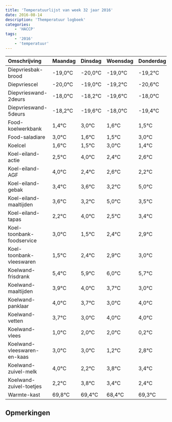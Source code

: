 ```yaml
---
title: 'Temperatuurlijst van week 32 jaar 2016'
date: 2016-08-14
description: 'Themperatuur logboek'
categories:
    - 'HACCP'
tags:
    - '2016'
    - 'temperatuur'
---
```

|Omschrijving|Maandag|Dinsdag|Woensdag|Donderdag|Vrijdag|Zaterdag|Zondag|
|:---|:---|:---|:---|:---|:---|:---|:---|
|Diepvriesbak-brood|-19,0°C|-20,0°C|-19,0°C|-19,2°C|-20,6°C|-19,0°C|-20,4°C|
|Diepvriescel|-20,0°C|-19,0°C|-19,2°C|-20,6°C|-19,0°C|-20,4°C|-20,5°C|
|Diepvrieswand-2deurs|-18,0°C|-18,2°C|-19,6°C|-18,0°C|-19,4°C|-19,5°C|-18,0°C|
|Diepvrieswand-5deurs|-18,2°C|-19,6°C|-18,0°C|-19,4°C|-19,5°C|-18,0°C|-19,6°C|
|Food-koelwerkbank|1,4°C|3,0°C|1,6°C|1,5°C|3,0°C|1,4°C|1,6°C|
|Food-saladiare|3,0°C|1,6°C|1,5°C|3,0°C|1,4°C|1,6°C|1,2°C|
|Koelcel|1,6°C|1,5°C|3,0°C|1,4°C|1,6°C|1,2°C|3,0°C|
|Koel-eiland-actie|2,5°C|4,0°C|2,4°C|2,6°C|2,2°C|4,0°C|2,5°C|
|Koel-eiland-AGF|4,0°C|2,4°C|2,6°C|2,2°C|4,0°C|2,5°C|3,4°C|
|Koel-eiland-gebak|3,4°C|3,6°C|3,2°C|5,0°C|3,5°C|4,4°C|4,9°C|
|Koel-eiland-maaltijden|3,6°C|3,2°C|5,0°C|3,5°C|4,4°C|4,9°C|5,0°C|
|Koel-eiland-tapas|2,2°C|4,0°C|2,5°C|3,4°C|3,9°C|4,0°C|3,7°C|
|Koel-toonbank-foodservice|3,0°C|1,5°C|2,4°C|2,9°C|3,0°C|2,7°C|2,0°C|
|Koel-toonbank-vleeswaren|1,5°C|2,4°C|2,9°C|3,0°C|2,7°C|2,0°C|3,0°C|
|Koelwand-frisdrank|5,4°C|5,9°C|6,0°C|5,7°C|5,0°C|6,0°C|6,0°C|
|Koelwand-maaltijden|3,9°C|4,0°C|3,7°C|3,0°C|4,0°C|4,0°C|2,2°C|
|Koelwand-panklaar|4,0°C|3,7°C|3,0°C|4,0°C|4,0°C|2,2°C|3,8°C|
|Koelwand-vetten|3,7°C|3,0°C|4,0°C|4,0°C|2,2°C|3,8°C|3,4°C|
|Koelwand-vlees|1,0°C|2,0°C|2,0°C|0,2°C|1,8°C|1,4°C|0,4°C|
|Koelwand-vleeswaren-en-kaas|3,0°C|3,0°C|1,2°C|2,8°C|2,4°C|1,4°C|2,3°C|
|Koelwand-zuivel-melk|4,0°C|2,2°C|3,8°C|3,4°C|2,4°C|3,3°C|4,0°C|
|Koelwand-zuivel-toetjes|2,2°C|3,8°C|3,4°C|2,4°C|3,3°C|4,0°C|2,3°C|
|Warmte-kast|69,8°C|69,4°C|68,4°C|69,3°C|70,0°C|68,3°C|68,5°C|

## Opmerkingen


